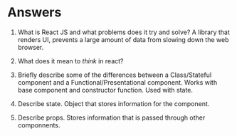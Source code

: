 # Answers

1.  What is React JS and what problems does it try and solve?
        A library that renders UI, prevents a large amount of data from slowing down the web browser.
1.  What does it mean to _think_ in react?
        
1.  Briefly describe some of the differences between a Class/Stateful component and a Functional/Presentational component.
        Works with base component and constructor function. Used with state.

1.  Describe state.
        Object that stores information for the component.
1.  Describe props.
        Stores information that is passed through other componnents.
